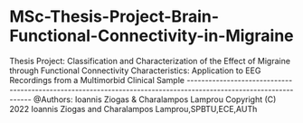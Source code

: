 # MSc-Thesis-Project-Brain-Functional-Connectivity-in-Migraine
Thesis Project: Classification and Characterization of the Effect of Migraine  through Functional Connectivity Characteristics: Application to EEG  Recordings from a Multimorbid Clinical Sample  ----------------------------------------------------------------------------------------------------------------- @Authors: Ioannis Ziogas &amp; Charalampos Lamprou Copyright (C) 2022 Ioannis Ziogas and Charalampos Lamprou,SPBTU,ECE,AUTh
